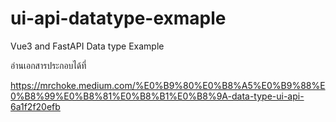 # ui-api-datatype-exmaple
Vue3 and FastAPI Data type Example

อ่านเอกสารประกอบได้ที่

https://mrchoke.medium.com/%E0%B9%80%E0%B8%A5%E0%B9%88%E0%B8%99%E0%B8%81%E0%B8%B1%E0%B8%9A-data-type-ui-api-6a1f2f20efb
